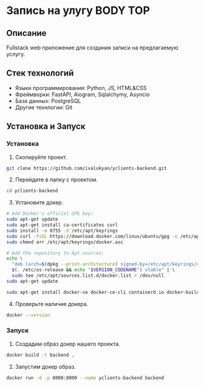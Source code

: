 # Запись на улугу BODY TOP

## Описание
Fullstack web приложение для создания записи на предлагаемую услугу.

## Стек технологий
- Языки программирования:  Python, JS, HTML&CSS
- Фреймворки: FastAPI, Aiogram, Sqlalchymy, Asyncio
- База данных: PostgreSQL
- Другие технлогии: Git

## Установка и Запуск
### Установка
1. Скопируйте проект.
```bash
git clone https://github.com/ivalukyan/yclients-backend.git
```

2. Перейдите в папку с проектом.
```bash
cd yclients-backend
```

3. Установите докер.
```bash
# Add Docker's official GPG key:
sudo apt-get update
sudo apt-get install ca-certificates curl
sudo install -m 0755 -d /etc/apt/keyrings
sudo curl -fsSL https://download.docker.com/linux/ubuntu/gpg -o /etc/apt/keyrings/docker.asc
sudo chmod a+r /etc/apt/keyrings/docker.asc

# Add the repository to Apt sources:
echo \
  "deb [arch=$(dpkg --print-architecture) signed-by=/etc/apt/keyrings/docker.asc] https://download.docker.com/linux/ubuntu \
  $(. /etc/os-release && echo "$VERSION_CODENAME") stable" | \
  sudo tee /etc/apt/sources.list.d/docker.list > /dev/null
sudo apt-get update
```

```bash
sudo apt-get install docker-ce docker-ce-cli containerd.io docker-buildx-plugin docker-compose-plugin
```

4. Проверьте наличие докера.
```bash
docker --version
```

### Запуск
1. Создадим образ докер нашего проекта.
```bash
docker build -t backend .
```

2. Запустим докер образ.
```bash
docker run -d -p 8000:8000 --name yclients-backend backend
```